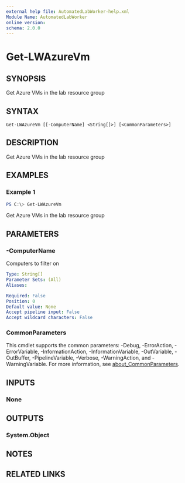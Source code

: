 ```yaml
---
external help file: AutomatedLabWorker-help.xml
Module Name: AutomatedLabWorker
online version:
schema: 2.0.0
---
```


# Get-LWAzureVm

## SYNOPSIS
Get Azure VMs in the lab resource group

## SYNTAX

```
Get-LWAzureVm [[-ComputerName] <String[]>] [<CommonParameters>]
```

## DESCRIPTION
Get Azure VMs in the lab resource group

## EXAMPLES

### Example 1
```powershell
PS C:\> Get-LWAzureVm 
```

Get Azure VMs in the lab resource group

## PARAMETERS

### -ComputerName
Computers to filter on

```yaml
Type: String[]
Parameter Sets: (All)
Aliases:

Required: False
Position: 0
Default value: None
Accept pipeline input: False
Accept wildcard characters: False
```

### CommonParameters
This cmdlet supports the common parameters: -Debug, -ErrorAction, -ErrorVariable, -InformationAction, -InformationVariable, -OutVariable, -OutBuffer, -PipelineVariable, -Verbose, -WarningAction, and -WarningVariable. For more information, see [about_CommonParameters](http://go.microsoft.com/fwlink/?LinkID=113216).

## INPUTS

### None

## OUTPUTS

### System.Object
## NOTES

## RELATED LINKS
